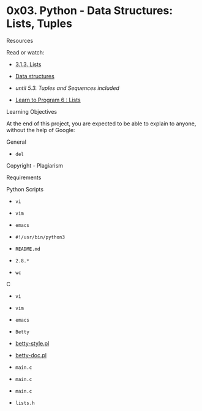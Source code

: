 # 0x03. Python - Data Structures: Lists, Tuples

Resources

Read or watch:

- [3.1.3. Lists](/rltoken/VarQbHxfmbnpGnaGp3Nb_A)



- [Data structures](/rltoken/2aa8Mp-V2eSieGeX3OX8yQ)



- *until 5.3. Tuples and Sequences included*



- [Learn to Program 6 : Lists](/rltoken/BX2_CuHj1sq4eYGiXbCYSg)



Learning Objectives

At the end of this project, you are expected to be able to explain to anyone, without the help of Google:

General

- ```del```



Copyright - Plagiarism

Requirements

Python Scripts

- ```vi```



- ```vim```



- ```emacs```



- ```#!/usr/bin/python3```



- ```README.md```



- ```2.8.*```



- ```wc```



C

- ```vi```



- ```vim```



- ```emacs```



- ```Betty```



- [betty-style.pl](https://github.com/alx-tools/Betty/blob/master/betty-style.pl)



- [betty-doc.pl](https://github.com/alx-tools/Betty/blob/master/betty-doc.pl)



- ```main.c```



- ```main.c```



- ```main.c```



- ```lists.h```



